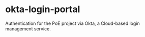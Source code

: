 # okta-login-portal
Authentication for the PoE project via Okta, a Cloud-based login management service.
